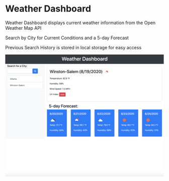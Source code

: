 # Weather Dashboard

Weather Dashboard displays current weather information from the Open Weather Map API

Search by City for Current Conditions and a 5-day Forecast

Previous Search History is stored in local storage for easy access

![screenshot of weather dashboard](./assets/images/weatherScreen.png?raw=true "Weather Dashboard")
